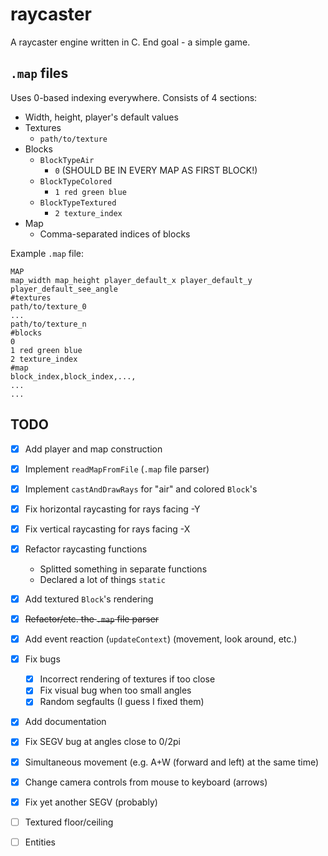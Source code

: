 # raycaster

A raycaster engine written in C. End goal - a simple game.

## `.map` files

Uses 0-based indexing everywhere. Consists of 4 sections:
- Width, height, player's default values
- Textures
    - `path/to/texture`
- Blocks
    - `BlockTypeAir`
        - `0` (SHOULD BE IN EVERY MAP AS FIRST BLOCK!)
    - `BlockTypeColored`
        - `1 red green blue`
    - `BlockTypeTextured`
        - `2 texture_index`
- Map
    - Comma-separated indices of blocks

Example `.map` file:
```
MAP
map_width map_height player_default_x player_default_y player_default_see_angle
#textures
path/to/texture_0
...
path/to/texture_n
#blocks
0
1 red green blue
2 texture_index
#map
block_index,block_index,...,
...
...
```

## TODO
- [x] Add player and map construction
- [x] Implement `readMapFromFile` (`.map` file parser)
- [x] Implement `castAndDrawRays` for "air" and colored `Block`'s
- [x] Fix horizontal raycasting for rays facing -Y
- [x] Fix vertical raycasting for rays facing -X
- [x] Refactor raycasting functions
    - Splitted something in separate functions
    - Declared a lot of things `static`
- [x] Add textured `Block`'s rendering
- [x] ~~Refactor/etc. the `.map` file parser~~
- [x] Add event reaction (`updateContext`) (movement, look around, etc.)
- [x] Fix bugs
    - [x] Incorrect rendering of textures if too close
    - [x] Fix visual bug when too small angles
    - [x] Random segfaults (I guess I fixed them)
- [x] Add documentation
- [x] Fix SEGV bug at angles close to 0/2pi
- [x] Simultaneous movement (e.g. A+W (forward and left) at the same time)
- [x] Change camera controls from mouse to keyboard (arrows)
- [x] Fix yet another SEGV (probably)
- [ ] Textured floor/ceiling
- [ ] Entities

